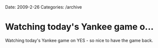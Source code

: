 Date: 2009-2-26
Categories: /archive

# Watching today's Yankee game o...

Watching today's Yankee game on YES - so nice to have the game back.
